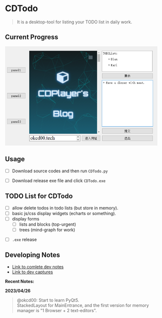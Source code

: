 # CDTodo
> It is a desktop-tool for listing your TODO list in daily work.


## Current Progress
![访问网页 + 记录本地memory](/assets/dev_logs/capture_20230426191356.png)


## Usage
+ [ ] Download source codes and then run `CDTodo.py`
+ [ ] Download release exe file and click `CDTodo.exe`


## TODO List for CDTodo
+ [ ] allow delete todos in todo lists (but store in memory).
+ [ ] basic js/css display widgets (echarts or something).   
+ [ ] display forms
  + [ ] lists and blocks (top-urgent)
  + [ ] trees (mind-graph for work)
* [ ] `.exe` release


## Developing Notes
+ [Link to comlete dev notes](./misc/dev_notes.md)
+ [Link to dev captures](./assets/dev_logs/)

**Recent Notes:**

**2023/04/26**
> @okcd00: Start to learn PyQt5.    
> StackedLayout for MainEntrance, and the first version for memory manager is "1 Browser + 2 text-editors".
